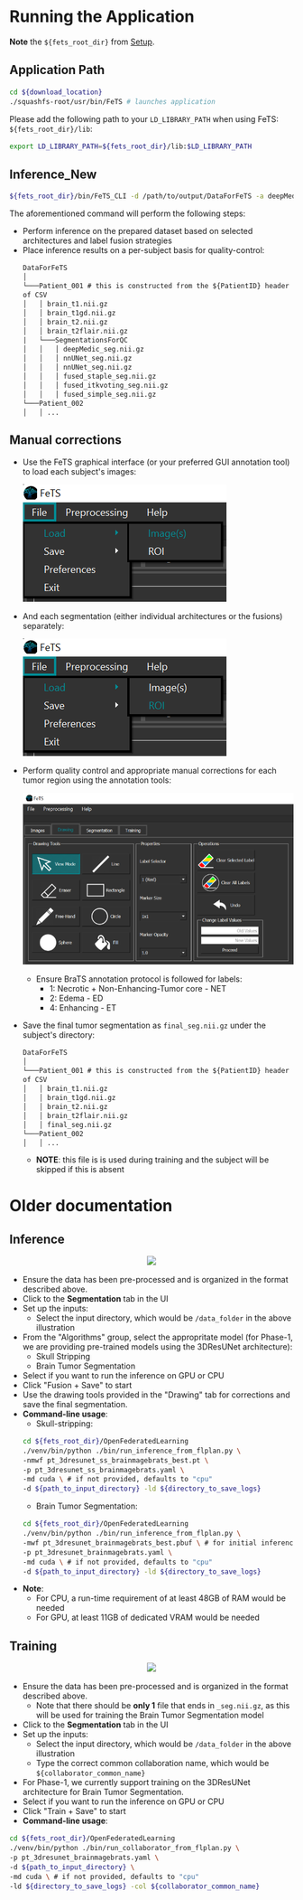 # Running the Application

**Note** the `${fets_root_dir}` from [Setup](./setup.md#set-up-the-environment).

## Application Path

```bash
cd ${download_location}
./squashfs-root/usr/bin/FeTS # launches application
```

Please add the following path to your `LD_LIBRARY_PATH` when using FeTS: `${fets_root_dir}/lib`:
```bash
export LD_LIBRARY_PATH=${fets_root_dir}/lib:$LD_LIBRARY_PATH
```

## Inference_New

```bash
${fets_root_dir}/bin/FeTS_CLI -d /path/to/output/DataForFeTS -a deepMedic,nnUNet -lF STAPLE,ITKVoting,SIMPLE -g 1 -t 0
```

The aforementioned command will perform the following steps:
- Perform inference on the prepared dataset based on selected architectures and label fusion strategies
- Place inference results on a per-subject basis for quality-control:
  ```
  DataForFeTS
  │
  └───Patient_001 # this is constructed from the ${PatientID} header of CSV
  │   │ brain_t1.nii.gz
  │   │ brain_t1gd.nii.gz
  │   │ brain_t2.nii.gz
  │   │ brain_t2flair.nii.gz
  |   └───SegmentationsForQC
  │   │   │ deepMedic_seg.nii.gz
  │   │   │ nnUNet_seg.nii.gz
  │   │   │ nnUNet_seg.nii.gz
  │   │   │ fused_staple_seg.nii.gz
  │   │   │ fused_itkvoting_seg.nii.gz
  │   │   │ fused_simple_seg.nii.gz
  └───Patient_002
  │   │ ...
  ```

## Manual corrections
- Use the FeTS graphical interface (or your preferred GUI annotation tool) to load each subject's images:

  ![LoadImages](./images/loadImages.png)
- And each segmentation (either individual architectures or the fusions) separately:

  ![LoadROI](./images/loadROI.png)
- Perform quality control and appropriate manual corrections for each tumor region using the annotation tools:

  ![Annotation](./images/drawing_resize.png)
  - Ensure BraTS annotation protocol is followed for labels:
    - 1: Necrotic + Non-Enhancing-Tumor core - NET
    - 2: Edema - ED
    - 4: Enhancing - ET
- Save the final tumor segmentation as `final_seg.nii.gz` under the subject's directory:
  ```
  DataForFeTS
  │
  └───Patient_001 # this is constructed from the ${PatientID} header of CSV
  │   │ brain_t1.nii.gz
  │   │ brain_t1gd.nii.gz
  │   │ brain_t2.nii.gz
  │   │ brain_t2flair.nii.gz
  │   │ final_seg.nii.gz 
  └───Patient_002
  │   │ ...
  ```
  - **NOTE**: this file is is used during training and the subject will be skipped if this is absent
# Older documentation
## Inference

<p align="center">
    <img src="https://github.com/FETS-AI/Front-End/blob/master/docs_sources/images/fets_inference.png?raw=true" />
</p>

- Ensure the data has been pre-processed and is organized in the format described above.
- Click to the **Segmentation** tab in the UI
- Set up the inputs:
  - Select the input directory, which would be `/data_folder` in the above illustration
- From the "Algorithms" group, select the appropritate model (for Phase-1, we are providing pre-trained models using the 3DResUNet architecture):
  - Skull Stripping 
  - Brain Tumor Segmentation
- Select if you want to run the inference on GPU or CPU
- Click "Fusion + Save" to start
- Use the drawing tools provided in the "Drawing" tab for corrections and save the final segmentation.
- **Command-line usage**:
  - Skull-stripping:
  ```bash
  cd ${fets_root_dir}/OpenFederatedLearning
  ./venv/bin/python ./bin/run_inference_from_flplan.py \
  -nmwf pt_3dresunet_ss_brainmagebrats_best.pt \
  -p pt_3dresunet_ss_brainmagebrats.yaml \
  -md cuda \ # if not provided, defaults to "cpu"
  -d ${path_to_input_directory} -ld ${directory_to_save_logs}
  ```
  - Brain Tumor Segmentation:
  ```bash
  cd ${fets_root_dir}/OpenFederatedLearning
  ./venv/bin/python ./bin/run_inference_from_flplan.py \
  -mwf pt_3dresunet_brainmagebrats_best.pbuf \ # for initial inference, use pt_3dresunet_brainmagebrats_init.pbuf 
  -p pt_3dresunet_brainmagebrats.yaml \
  -md cuda \ # if not provided, defaults to "cpu"
  -d ${path_to_input_directory} -ld ${directory_to_save_logs}
  ```
- **Note**: 
  - For CPU, a run-time requirement of at least 48GB of RAM would be needed
  - For GPU, at least 11GB of dedicated VRAM would be needed

## Training

<p align="center">
    <img src="https://github.com/FETS-AI/Front-End/blob/master/docs_sources/images/fets_training.png?raw=true" />
</p>

- Ensure the data has been pre-processed and is organized in the format described above.
  - Note that there should be **only 1** file that ends in `_seg.nii.gz`, as this will be used for training the Brain Tumor Segmentation model
- Click to the **Segmentation** tab in the UI
- Set up the inputs:
  - Select the input directory, which would be `/data_folder` in the above illustration
  - Type the correct common collaboration name, which would be `${collaborator_common_name}`
- For Phase-1, we currently support training on the 3DResUNet architecture for Brain Tumor Segmentation.
- Select if you want to run the inference on GPU or CPU
- Click "Train + Save" to start
- **Command-line usage**:
```bash
cd ${fets_root_dir}/OpenFederatedLearning
./venv/bin/python ./bin/run_collaborator_from_flplan.py \
-p pt_3dresunet_brainmagebrats.yaml \
-d ${path_to_input_directory} \
-md cuda \ # if not provided, defaults to "cpu"
-ld ${directory_to_save_logs} -col ${collaborator_common_name}
```
